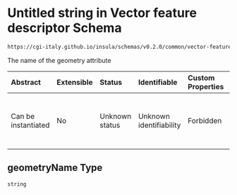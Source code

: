# Untitled string in Vector feature descriptor Schema

```txt
https://cgi-italy.github.io/insula/schemas/v0.2.0/common/vector-feature-descriptor.schema.json#/properties/geometryName
```

The name of the geometry attribute

| Abstract            | Extensible | Status         | Identifiable            | Custom Properties | Additional Properties | Access Restrictions | Defined In                                                                                                             |
| :------------------ | :--------- | :------------- | :---------------------- | :---------------- | :-------------------- | :------------------ | :--------------------------------------------------------------------------------------------------------------------- |
| Can be instantiated | No         | Unknown status | Unknown identifiability | Forbidden         | Allowed               | none                | [vector-feature-descriptor.schema.json\*](schemas/common/vector-feature-descriptor.schema.json"open original schema") |

## geometryName Type

`string`

